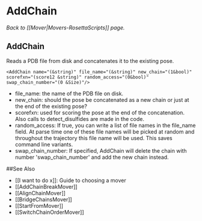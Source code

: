 # AddChain
*Back to [[Mover|Movers-RosettaScripts]] page.*
## AddChain

Reads a PDB file from disk and concatenates it to the existing pose.

```
<AddChain name="(&string)" file_name="(&string)" new_chain="(1&bool)" scorefxn="(score12 &string)" random_access="(0&bool)" swap_chain_number="(0 &Size)"/>
```

-   file\_name: the name of the PDB file on disk.
-   new\_chain: should the pose be concatenated as a new chain or just at the end of the existing pose?
-   scorefxn: used for scoring the pose at the end of the concatenation. Also calls to detect\_disulfides are made in the code.
-   random\_access: If true, you can write a list of file names in the file\_name field. At parse time one of these file names will be picked at random and throughout the trajectory this file name will be used. This saves command line variants.
-   swap\_chain\_number: If specified, AddChain will delete the chain with number 'swap\_chain\_number' and add the new chain instead.


##See Also

* [[I want to do x]]: Guide to choosing a mover
* [[AddChainBreakMover]]
* [[AlignChainMover]]
* [[BridgeChainsMover]]
* [[StartFromMover]]
* [[SwitchChainOrderMover]]
